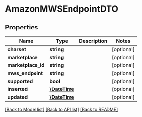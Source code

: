 # AmazonMWSEndpointDTO

## Properties
Name | Type | Description | Notes
------------ | ------------- | ------------- | -------------
**charset** | **string** |  | [optional] 
**marketplace** | **string** |  | [optional] 
**marketplace_id** | **string** |  | [optional] 
**mws_endpoint** | **string** |  | [optional] 
**supported** | **bool** |  | [optional] 
**inserted** | [**\DateTime**](\DateTime.md) |  | [optional] 
**updated** | [**\DateTime**](\DateTime.md) |  | [optional] 

[[Back to Model list]](../README.md#documentation-for-models) [[Back to API list]](../README.md#documentation-for-api-endpoints) [[Back to README]](../README.md)


